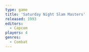 ```yaml
---
type: game
title: 'Saturday Night Slam Masters'
released: 1993
editors: 
  - Capcom
players: 4
genres:
  - Combat
---
```

